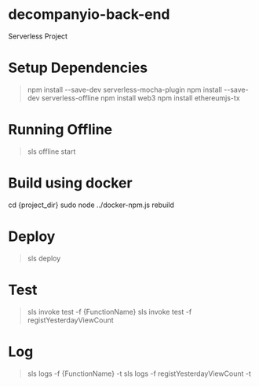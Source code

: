 # decompanyio-back-end
Serverless Project

# Setup Dependencies
> npm install --save-dev serverless-mocha-plugin
> npm install --save-dev serverless-offline
> npm install web3
> npm install ethereumjs-tx

# Running Offline
> sls offline start

# Build using docker
cd {project_dir}
sudo node ../docker-npm.js rebuild

# Deploy
> sls deploy

# Test
> sls invoke test -f {FunctionName}
> sls invoke test -f registYesterdayViewCount

# Log
> sls logs -f {FunctionName}  -t
> sls logs -f registYesterdayViewCount  -t
